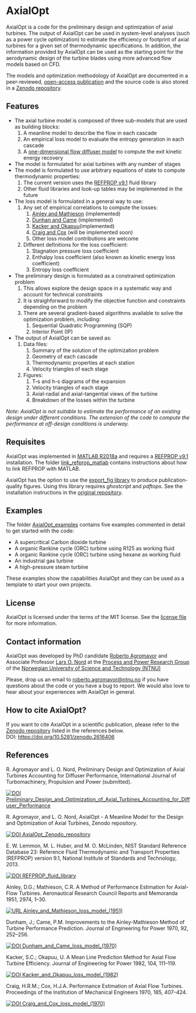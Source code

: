 # AxialOpt
AxialOpt is a code for the preliminary design and optimization of axial turbines. The output of AxialOpt can be used in system-level analyses (such as a power cycle optimization) to estimate the efficiency or footprint of axial turbines for a given set of thermodynamic specifications. In addition, the information provided by AxialOpt can be used as the starting point for the aerodynamic design of the turbine blades using more advanced flow models based on CFD.

The models and optimization methodology of AxialOpt are documented in a peer-reviewed, [open-access publication](https://www.google.com) and the source code is also stored in a [Zenodo repository](https://doi.org/10.5281/zenodo.2616406).


## Features

* The axial turbine model is composed of three sub-models that are used as building blocks:
  1. A meanline model to describe the flow in each cascade
  2. An empirical loss model to evaluate the entropy generation in each cascade
  3. A [one-dimensional flow diffuser model](https://github.com/RoberAgro/AnnularDiffuser1D) to compute the exit kinetic energy recovery
* The model is formulated for axial turbines with any number of stages
* The model is formulated to use arbitrary equations of state to compute thermodynamic properties:
  1. The current version uses the [REFPROP v9.1](https://dx.doi.org/10.18434/T4JS3C) fluid library
  2. Other fluid libraries and look-up tables may be implemented in the future
* The loss model is formulated in a general way to use:
  1. Any set of empirical correlations to compute the losses:
      1. [Ainley and Mathieson](#1) (implemented)
      2. [Dunhan and Came](#2) (implemented)
      3. [Kacker and Okapuu](#3)(implemented)
      4. [Craig and Cox](#4) (will be implemented soon)
      5. Other loss model contributions are welcome
  2. Different definitions for the loss coefficient:
      1. Stagnation pressure loss coefficient
      2. Enthalpy loss coefficient (also known as kinetic energy loss coefficient)
      3. Entropy loss coefficient
* The preliminary design is formulated as a constrained optimization problem
  1. This allows explore the design space in a systematic way and account for technical constraints
  2. It is straighforward to modify the objective function and constraints depending on the problem
  3. There are several gradient-based algorithms available to solve the optimization problem, including:
      1. Sequential Quadratic Programming (SQP)
      2. Interior Point (IP)
* The output of AxialOpt can be saved as:
  1. Data files:
      1. Summary of the solution of the optimization problem
      2. Geometry of each cascade
      3. Thermodynamic properties at each station
      4. Velocity triangles of each stage
  2. Figures:
      1. T-s and h-s diagrams of the expansion
      2. Velocity triangles of each stage
      3. Axial-radial and axial-tangential views of the turbine
      4. Breakdown of the losses within the turbine
  
_Note: AxialOpt is not suitable to estimate the performance of an existing design under different conditions. The extension of the code to compute the performance at off-design conditions is underway._



## Requisites
AxialOpt was implemented in [MATLAB R2018a](https://nl.mathworks.com/) and requires a [REFPROP v9.1](https://dx.doi.org/10.18434/T4JS3C) installation. The folder [link_refprop_matlab](link_refprop_matlab) contains instructions about how to link REFPROP with MATLAB.

AxialOpt has the option to use the [export_fig library](https://github.com/altmany/export_fig) to produce publication-quality figures. Using this library requires _ghostcript_ and _pdftops_. See the installation instructions in the [original repository](https://github.com/altmany/export_fig).



## Examples
The folder [AxialOpt_examples](AxialOpt_examples) contains five examples commented in detail to get started with the code:
  * A supercritical Carbon dioxide turbine
  * A organic Rankine cycle (ORC) turbine using R125 as working fluid
  * A organic Rankine cycle (ORC) turbine using hexane as working fluid
  * An industrial gas turbine
  * A high-pressure steam turbine
  
These examples show the capabilities AxialOpt and they can be used as a template to start your own projects.


## License
AxialOpt is licensed under the terms of the MIT license. See the [license file](LICENSE.md) for more information.


## Contact information
AxialOpt was developed by PhD candidate [Roberto Agromayor](https://www.ntnu.edu/employees/roberto.agromayor) and Associate Professor [Lars O. Nord](https://www.ntnu.edu/employees/lars.nord) at the [Process and Power Research Group](https://www.ntnu.edu/ept/process-power#/view/about) of the [Norwegian University of Science and Technology (NTNU)](https://www.ntnu.no/)

Please, drop us an email to [roberto.agromayor@ntnu.no](mailto:roberto.agromayor@ntnu.no) if you have questions about the code or you have a bug to report. We would also love to hear about your experiences with AxialOpt in general.


## How to cite AxialOpt?
If you want to cite AxialOpt in a scientific publication, please refer to the [Zenodo repository](https://doi.org/10.5281/zenodo.2616406) listed in the references below.  
DOI: https://doi.org/10.5281/zenodo.2616406


## References

R. Agromayor and L. O. Nord, Preliminary Design and Optimization of Axial Turbines Accounting for Diffuser Performance, International Journal of Turbomachinery, Propulsion and Power (submitted).

[![DOI Preliminary_Design_and_Optimization_of_Axial_Turbines_Accounting_for_Diffuser_Performance](https://img.shields.io/badge/DOI-Preliminary_Design_and_Optimization_of_Axial_Turbines_Accounting_for_Diffuser_Performance-blue.svg)](https://www.google.com/)


R. Agromayor, and L. O. Nord, AxialOpt - A Meanline Model for the Design and Optimization of Axial Turbines, Zenodo repository.

[![DOI AxialOpt_Zenodo_repository](https://img.shields.io/badge/DOI-AxialOpt_Zenodo_repository-blue.svg)](https://doi.org/10.5281/zenodo.2635586)


E. W. Lemmon, M. L. Huber, and M. O. McLinden, NIST Standard Reference Database 23: Reference Fluid Thermodynamic and Transport Properties (REFPROP) version 9.1, National Institute of Standards and Technology, 2013.

[![DOI REFPROP_fluid_library](https://img.shields.io/badge/DOI-REFPROP_fluid_library-blue.svg)](https://dx.doi.org/10.18434/T4JS3C)



<a name="1"></a>
Ainley, D.G.; Mathieson, C.R. A Method of Performance Estimation for Axial-Flow Turbines. Aeronautical Research Council Reports and Memoranda 1951, 2974, 1–30.

[![URL Ainley_and_Mathieson_loss_model_(1951)](https://img.shields.io/badge/DOI-Ainley_and_Mathieson_loss_model_(1951)-blue.svg)](https://apps.dtic.mil/dtic/tr/fulltext/u2/a950664.pdf)


<a name="2"></a>
Dunham, J.; Came, P.M. Improvements to the Ainley-Mathieson Method of Turbine Performance Prediction. Journal of Engineering for Power 1970, 92, 252–256.

[![DOI Dunham_and_Came_loss_model_(1970)](https://img.shields.io/badge/DOI-Dunham_and_Came_loss_model_(1970)-blue.svg)](http://dx.doi.org/10.1115/1.3445349)


<a name="3"></a>
Kacker, S.C.; Okapuu, U. A Mean Line Prediction Method for Axial Flow Turbine Efficiency. Journal of Engineering for Power 1982, 104, 111–119.

[![DOI Kacker_and_Okapuu_loss_model_(1982)](https://img.shields.io/badge/DOI-Kacker_and_Okapuu_loss_model_(1982)-blue.svg)](http://dx.doi.org/10.1115/1.3227240)


<a name="4"></a>
Craig, H.R.M.; Cox, H.J.A. Performance Estimation of Axial Flow Turbines. Proceedings of the Institution of Mechanical Engineers 1970, 185, 407–424.

[![DOI Craig_and_Cox_loss_model_(1970)](https://img.shields.io/badge/DOI-Craig_and_Cox_loss_model_(1970)-blue.svg)](https://doi.org/10.1243/PIME_PROC_1970_185_048_02)

